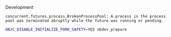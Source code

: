 Development

```
concurrent.futures.process.BrokenProcessPool: A process in the process pool was terminated abruptly while the future was running or pending.
```

```bash
OBJC_DISABLE_INITIALIZE_FORK_SAFETY=YES nbdev_prepare
```

